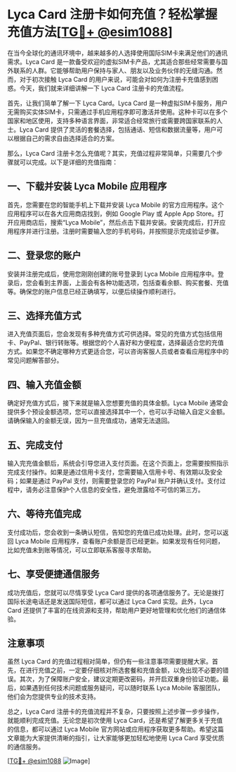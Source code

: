# Lyca Card 注册卡如何充值？轻松掌握充值方法[[TG💪+ @esim1088](https://t.me/s/esim1088)]

在当今全球化的通讯环境中，越来越多的人选择使用国际SIM卡来满足他们的通讯需求。Lyca Card 是一款备受欢迎的虚拟SIM卡产品，尤其适合那些经常需要与国外联系的人群。它能够帮助用户保持与家人、朋友以及业务伙伴的无缝沟通。然而，对于初次接触 Lyca Card 的用户来说，可能会对如何为注册卡充值感到困惑。今天，我们就来详细讲解一下 Lyca Card 注册卡的充值流程。

首先，让我们简单了解一下 Lyca Card。Lyca Card 是一种虚拟SIM卡服务，用户无需购买实体SIM卡，只需通过手机应用程序即可激活并使用。这种卡可以在多个国家和地区使用，支持多种语言界面，非常适合经常旅行或需要跨国家联系的人士。Lyca Card 提供了灵活的套餐选择，包括通话、短信和数据流量等，用户可以根据自己的需求自由选择适合的方案。

那么，Lyca Card 注册卡怎么充值呢？其实，充值过程非常简单，只需要几个步骤就可以完成。以下是详细的充值指南：

## 一、下载并安装 Lyca Mobile 应用程序

首先，您需要在您的智能手机上下载并安装 Lyca Mobile 的官方应用程序。这个应用程序可以在各大应用商店找到，例如 Google Play 或 Apple App Store。打开应用商店后，搜索“Lyca Mobile”，然后点击下载并安装。安装完成后，打开应用程序并进行注册。注册时需要输入您的手机号码，并按照提示完成验证步骤。

## 二、登录您的账户

安装并注册完成后，使用您刚刚创建的账号登录到 Lyca Mobile 应用程序中。登录后，您会看到主界面，上面会有各种功能选项，包括查看余额、购买套餐、充值等。确保您的账户信息已经正确填写，以便后续操作顺利进行。

## 三、选择充值方式

进入充值页面后，您会发现有多种充值方式可供选择。常见的充值方式包括信用卡、PayPal、银行转账等。根据您的个人喜好和方便程度，选择最适合您的充值方式。如果您不确定哪种方式更适合您，可以咨询客服人员或者查看应用程序中的常见问题解答部分。

## 四、输入充值金额

确定好充值方式后，接下来就是输入您想要充值的具体金额。Lyca Mobile 通常会提供多个预设金额选项，您可以直接选择其中一个，也可以手动输入自定义金额。请确保输入的金额无误，因为一旦充值成功，通常无法退回。

## 五、完成支付

输入完充值金额后，系统会引导您进入支付页面。在这个页面上，您需要按照指示完成支付操作。如果是通过信用卡支付，您需要输入信用卡号、有效期以及安全码；如果是通过 PayPal 支付，则需要登录您的 PayPal 账户并确认支付。支付过程中，请务必注意保护个人信息的安全性，避免泄露给不可信的第三方。

## 六、等待充值完成

支付成功后，您会收到一条确认短信，告知您的充值已成功处理。此时，您可以返回 Lyca Mobile 应用程序，查看账户余额是否已经更新。如果发现有任何问题，比如充值未到账等情况，可以立即联系客服寻求帮助。

## 七、享受便捷通信服务

成功充值后，您就可以尽情享受 Lyca Card 提供的各项通信服务了。无论是拨打国际长途电话还是发送国际短信，都可以通过 Lyca Card 实现。此外，Lyca Card 还提供了丰富的在线资源和支持，帮助用户更好地管理和优化他们的通信体验。

## 注意事项

虽然 Lyca Card 的充值过程相对简单，但仍有一些注意事项需要提醒大家。首先，在进行充值之前，一定要仔细核对所选套餐和充值金额，以免出现不必要的错误。其次，为了保障账户安全，建议定期更改密码，并开启双重身份验证功能。最后，如果遇到任何技术问题或服务疑问，可以随时联系 Lyca Mobile 客服团队，他们会为您提供专业的技术支持。

总之，Lyca Card 注册卡的充值流程并不复杂，只要按照上述步骤一步步操作，就能顺利完成充值。无论您是初次使用 Lyca Card，还是希望了解更多关于充值的信息，都可以通过 Lyca Mobile 官方网站或应用程序获取更多帮助。希望这篇文章能为大家提供清晰的指引，让大家能够更加轻松地使用 Lyca Card 享受优质的通信服务。

[[TG💪+ @esim1088](https://t.me/s/esim1088) ![Image](https://i.postimg.cc/4NQfJmqS/Snipaste-2025-05-13-00-14-12.png)]